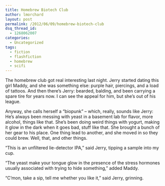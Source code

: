 ```yaml
---
title: Homebrew Biotech Club
author: lmorchard
layout: post
permalink: /2012/06/09/homebrew-biotech-club
dsq_thread_id:
  - 1268062007
categories:
  - Uncategorized
tags:
  - fiction
  - flashfiction
  - homebrew
  - scifi
---
```

The homebrew club got real interesting last night. Jerry started dating this girl Maddy, and she was something else: purple hair, piercings, and a load of tattoos. And then there’s Jerry: bearded, balding, and been carrying a spare tire for years now. I can see the appeal for him, but she’s out of his league.

<!--more-->

Anyway, she calls herself a “biopunk” – which, really, sounds like Jerry: He’s always been messing with yeast in a basement lab for flavor, more alcohol, things like that. She’s been doing weird things with yogurt, making it glow in the dark when it goes bad, stuff like that. She brought a bunch of her gear to his place. One thing lead to another, and she moved in so they could brew. Well, that, and other things.

“This is an unfiltered lie-detector IPA,” said Jerry, tipping a sample into my cup.

“The yeast make your tongue glow in the presence of the stress hormones usually associated with trying to hide something,” added Maddy.

“C’mon, take a sip, tell me whether you like it,” said Jerry, grinning.